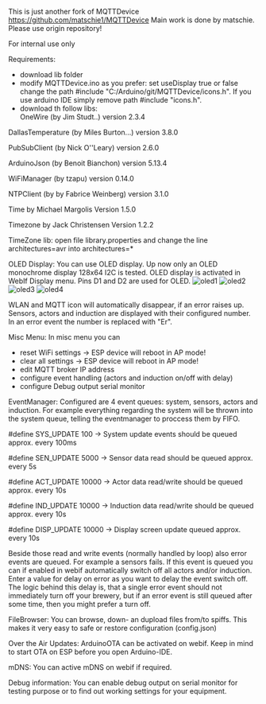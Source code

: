 This is just another fork of MQTTDevice https://github.com/matschie1/MQTTDevice
Main work is done by matschie. Please use origin repository!

For internal use only

Requirements:
- download lib folder
- modify MQTTDevice.ino as you prefer:
set useDisplay true or false
change the path #include "C:/Arduino/git/MQTTDevice/icons.h". If you use arduino IDE simply remove path #include "icons.h".
- download th follow libs:  
OneWire (by Jim Studt..) version 2.3.4

DallasTemperature (by Miles Burton...) version 3.8.0

PubSubClient (by Nick O''Leary) version 2.6.0

ArduinoJson (by Benoit Bianchon) version 5.13.4

WiFiManager (by tzapu) version 0.14.0

NTPClient (by by Fabrice Weinberg) version 3.1.0

Time by Michael Margolis Version 1.5.0

Timezone by Jack Christensen Version 1.2.2

TimeZone lib: open file library.properties and change the line architectures=avr into architectures=*


OLED Display:
You can use OLED display. Up now only an OLED monochrome display 128x64 I2C is tested.
OLED display is activated in WebIf Display menu. Pins D1 and D2 are used for OLED.
![oled1](/img/display3.jpg)
![oled2](/img/display2.jpg)
![oled3](/img/display.jpg)
![oled4](/img/display1.jpg)

WLAN and MQTT icon will automatically disappear, if an error raises up.
Sensors, actors and induction are displayed with their configured number. In an error event the number is replaced with "Er".

Misc Menu:
In misc menu you can
- reset WiFi settings		-> ESP device will reboot in AP mode!
- clear all settings		-> ESP device will reboot in AP mode!
- edit MQTT broker IP address
- configure event handling (actors and induction on/off with delay)
- configure Debug output serial monitor

EventManager:
Configured are 4 event queues: system, sensors, actors and induction. For example everything regarding the system will be thrown into the system queue, telling the eventmanager to proccess them by FIFO.

#define SYS_UPDATE  100		-> System update events should be queued approx. every 100ms

#define SEN_UPDATE  5000	-> Sensor data read should be queued approx. every 5s

#define ACT_UPDATE  10000	-> Actor data read/write should be queued approx. every 10s

#define IND_UPDATE  10000	-> Induction data read/write should be queued approx. every 10s

#define DISP_UPDATE 10000	-> Display screen update queued approx. every 10s

Beside those read and write events (normally handled by loop) also error events are queued. For example a sensors fails. If this event is queued you can if enabled in webif automatically switch off all actors and/or induction. Enter a value for delay on error as you want to delay the event switch off. The logic behind this delay is, that a single error event should not immediately turn off your brewery, but if an error event is still queued after some time, then you might prefer a turn off. 

FileBrowser:
You can browse, down- an dupload files from/to spiffs. This makes it very easy to safe or restore configuration (config.json)

Over the Air Updates:
ArduinoOTA can be activated on webif. Keep in mind to start OTA on ESP before you open Arduino-IDE.

mDNS:
You can active mDNS on webif if required.

Debug information:
You can enable debug output on serial monitor for testing purpose or to find out working settings for your equipment.
